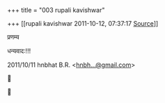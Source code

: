 +++
title = "003 rupali kavishwar"

+++
[[rupali kavishwar	2011-10-12, 07:37:17 [Source](https://groups.google.com/g/bvparishat/c/EFqwQuTgdH0)]]



प्रणम्य

धन्यवाद:!!!  
  

2011/10/11 hnbhat B.R. \<[hnbh...@gmail.com]()\>  





